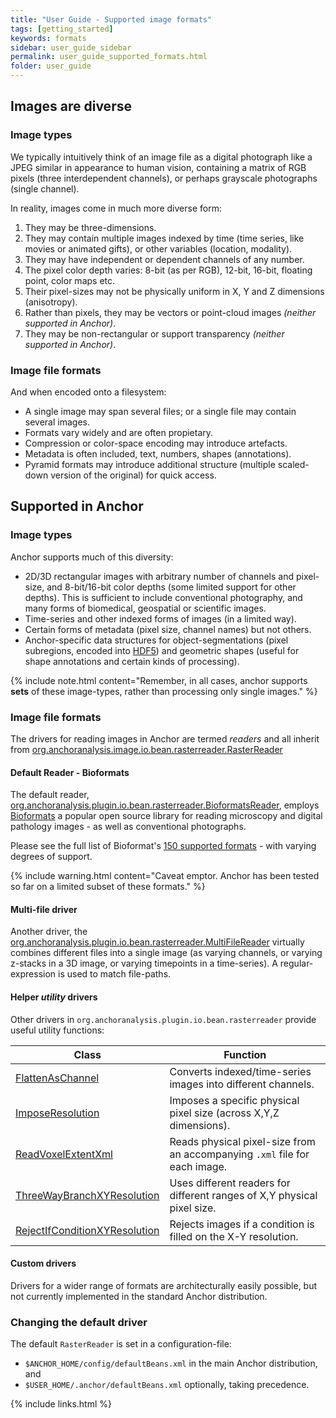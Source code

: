 ```yaml
---
title: "User Guide - Supported image formats"
tags: [getting_started]
keywords: formats
sidebar: user_guide_sidebar
permalink: user_guide_supported_formats.html
folder: user_guide
---
```


## Images are diverse

### Image types

We typically intuitively think of an image file as a digital photograph like a JPEG similar in appearance to human vision, containing a matrix of RGB pixels (three interdependent channels), or perhaps grayscale photographs (single channel).

In reality, images come in much more diverse form:

1. They may be three-dimensions.
2. They may contain multiple images indexed by time (time series, like movies or animated gifts), or other variables (location, modality).
3. They may have independent or dependent channels of any number.
4. The pixel color depth varies: 8-bit (as per RGB), 12-bit, 16-bit, floating point, color maps etc.
6. Their pixel-sizes may not be physically uniform in X, Y and Z dimensions (anisotropy).
7. Rather than pixels, they may be vectors or point-cloud images *(neither supported in Anchor)*.
8. They may be non-rectangular or support transparency *(neither supported in Anchor)*.

### Image file formats

And when encoded onto a filesystem:

* A single image may span several files; or a single file may contain several images.
* Formats vary widely and are often propietary.
* Compression or color-space encoding may introduce artefacts.
* Metadata is often included, text, numbers, shapes (annotations).
* Pyramid formats may introduce additional structure (multiple scaled-down version of the original) for quick access.

## Supported in Anchor

### Image types

Anchor supports much of this diversity:

* 2D/3D rectangular images with arbitrary number of channels and pixel-size, and 8-bit/16-bit color depths (some limited support for other depths). This is sufficient to include conventional photography, and many forms of biomedical, geospatial or scientific images.
* Time-series and other indexed forms of images (in a limited way).
* Certain forms of metadata (pixel size, channel names) but not others.
* Anchor-specific data structures for object-segmentations (pixel subregions, encoded into [HDF5](https://en.wikipedia.org/wiki/Hierarchical_Data_Format)) and  geometric shapes (useful for shape annotations and certain kinds of processing).

{% include note.html content="Remember, in all cases, anchor supports **sets** of these image-types, rather than processing only single images." %}

### Image file formats

The drivers for reading images in Anchor are termed *readers* and all inherit from [org.anchoranalysis.image.io.bean.rasterreader.RasterReader](https://github.com/anchoranalysis/anchor/blob/master/anchor-image-io/src/main/java/org/anchoranalysis/image/io/bean/rasterreader/RasterReader.java)

#### Default Reader - Bioformats

The default reader, [org.anchoranalysis.plugin.io.bean.rasterreader.BioformatsReader](https://github.com/anchoranalysis/anchor-plugins/blob/master/anchor-plugin-io/src/main/java/org/anchoranalysis/plugin/io/bean/rasterreader/BioformatsReader.java), employs [Bioformats](https://www.openmicroscopy.org/bio-formats/) a popular open source library for reading microscopy and digital pathology images - as well as conventional photographs.

Please see the full list of Bioformat's [150 supported formats](https://docs.openmicroscopy.org/bio-formats/6.3.1/supported-formats.html) - with varying degrees of  support.

{% include warning.html content="Caveat emptor. Anchor has been tested so far on a limited subset of these formats." %}

#### Multi-file driver

Another driver, the [org.anchoranalysis.plugin.io.bean.rasterreader.MultiFileReader](https://github.com/anchoranalysis/anchor-plugins/blob/master/anchor-plugin-io/src/main/java/org/anchoranalysis/plugin/io/bean/rasterreader/MultiFileReader.java) virtually combines different files into a single image (as varying channels, or varying z-stacks in a 3D image, or varying timepoints in a time-series). A regular-expression is used to match file-paths.


#### Helper *utility* drivers

Other drivers  in `org.anchoranalysis.plugin.io.bean.rasterreader` provide useful utility functions:

|Class | Function|
|------|---------|
[FlattenAsChannel](https://github.com/anchoranalysis/anchor-plugins/blob/master/anchor-plugin-io/src/main/java/org/anchoranalysis/plugin/io/bean/stack/reader/FlattenAsChannel.java) | Converts indexed/time-series images into different channels.
[ImposeResolution](https://github.com/anchoranalysis/anchor-plugins/blob/master/anchor-plugin-io/src/main/java/org/anchoranalysis/plugin/io/bean/stack/reader/ImposeResolution.java)|Imposes a specific physical pixel size (across X,Y,Z dimensions).
[ReadVoxelExtentXml](https://github.com/anchoranalysis/anchor-plugins/blob/master/anchor-plugin-io/src/main/java/org/anchoranalysis/plugin/io/bean/stack/reader/ReadVoxelExtentXml.java)|Reads physical pixel-size from an accompanying `.xml` file for each image.
[ThreeWayBranchXYResolution](https://github.com/anchoranalysis/anchor-plugins/blob/master/anchor-plugin-io/src/main/java/org/anchoranalysis/plugin/io/bean/stack/reader/ThreeWayBranchXYResolution.java)|Uses different readers for different ranges of X,Y physical pixel size.
[RejectIfConditionXYResolution](https://github.com/anchoranalysis/anchor-plugins/blob/master/anchor-plugin-io/src/main/java/org/anchoranalysis/plugin/io/bean/stack/reader/RejectIfConditionXYResolution.java)|Rejects images if a condition is filled on the X-Y resolution.


#### Custom drivers

Drivers for a wider range of formats are architecturally easily possible, but not currently implemented in the standard Anchor distribution.

### Changing the default driver

The default `RasterReader` is set in a configuration-file:

* `$ANCHOR_HOME/config/defaultBeans.xml` in the main Anchor distribution, and
* `$USER_HOME/.anchor/defaultBeans.xml` optionally, taking precedence.

{% include links.html %}
